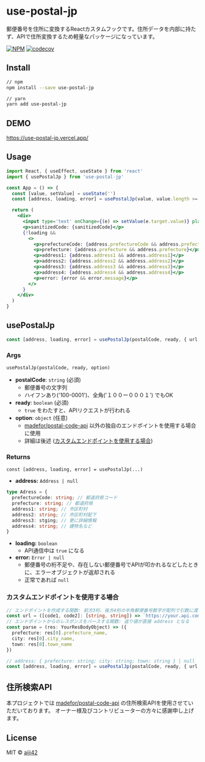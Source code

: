 # use-postal-jp

郵便番号を住所に変換するReactカスタムフックです。住所データを内部に持たず、APIで住所変換するため軽量なパッケージになっています。

[![NPM](https://img.shields.io/npm/v/use-postal-jp.svg)](https://www.npmjs.com/package/use-postal-jp) [![codecov](https://codecov.io/gh/aiji42/use-postal-jp/branch/master/graph/badge.svg?token=CODQMUB6KL)](https://codecov.io/gh/aiji42/use-postal-jp)

## Install

```bash
// npm
npm install --save use-postal-jp

// yarn
yarn add use-postal-jp
```

## DEMO

https://use-postal-jp.vercel.app/

## Usage

```jsx
import React, { useEffect, useState } from 'react'
import { usePostalJp } from 'use-postal-jp'

const App = () => {
  const [value, setValue] = useState('')
  const [address, loading, error] = usePostalJp(value, value.length >= 7)

  return (
    <div>
      <input type='text' onChange={(e) => setValue(e.target.value)} placeholder='Plz input postal code!' />
      <p>sanitizedCode: {sanitizedCode}</p>
      {!loading &&
        <>
          <p>prefectureCode: {address.prefectureCode && address.prefectureCode}</p>
          <p>prefecture: {address.prefecture && address.prefecture}</p>
          <p>address1: {address.address1 && address.address1}</p>
          <p>address2: {address.address2 && address.address2}</p>
          <p>address3: {address.address3 && address.address3}</p>
          <p>address4: {address.address4 && address.address4}</p>
          <p>error: {error && error.message}</p>
        </>
      }
    </div>
  )
}
```

## usePostalJp

```ts
const [address, loading, error] = usePostalJp(postalCode, ready, { url, parse })
```

### Args
`usePostalJp(postalCode, ready, option)`


- __postalCode__: `string` (必須)
    - 郵便番号の文字列
    - ハイフンあり('100-0001')、全角('１００ー０００１') でもOK
- __ready__: `boolean` (必須) 
    - `true` をわたすと、APIリクエストが行われる
- __option__: `object` (任意) 
    - [madefor/postal-code-api](https://github.com/madefor/postal-code-api) 以外の独自のエンドポイントを使用する場合に使用
    - 詳細は後述 ([カスタムエンドポイントを使用する場合](#カスタムエンドポイントを使用する場合))

### Returns
`const [address, loading, error] = usePostalJp(...)`
- __address:__ `Address | null`
```ts
type Adress = {
  prefectureCode: string; // 都道府県コード
  prefecture: string; // 都道府県
  address1: string; // 市区町村
  address2: string; // 市区町村配下
  address3: stging; // 更に詳細情報
  address4: string; // 建物名など
}
```
- __loading:__ `boolean`
    - API通信中は `true` になる
- __error:__ `Error | null`
    - 郵便番号の桁不足や、存在しない郵便番号でAPIが叩かれるなどしたときに、エラーオブジェクトが返却される
    - 正常であれば `null`

### カスタムエンドポイントを使用する場合

```ts
// エンドポイントを作成する関数: 前方3桁、後方4桁の半角郵便番号数字が配列で引数に渡される
const url = ([code1, code2]: [string, string]) => `https://your.api.com/api?postal_code=${code1}-${code1}`
// エンドポイントからのレスポンスをパースする関数: 返り値が直接 address となる
const parse = (res: YourResBodyObject) => ({
  prefecture: res[0].prefecture_name,
  city: res[0].city_name,
  town: res[0].town_name
})

// address: { prefecture: string; city: string; town: string } | null
const [address, loading, error] = usePostalJp(postalCode, ready, { url, parse })
```

## 住所検索API

本プロジェクトでは [madefor/postal-code-api](https://github.com/madefor/postal-code-api) の住所検索APIを使用させていただいております。
オーナー様及びコントリビューターの方々に感謝申し上げます。

## License

MIT © [aiji42](https://github.com/aiji42)
